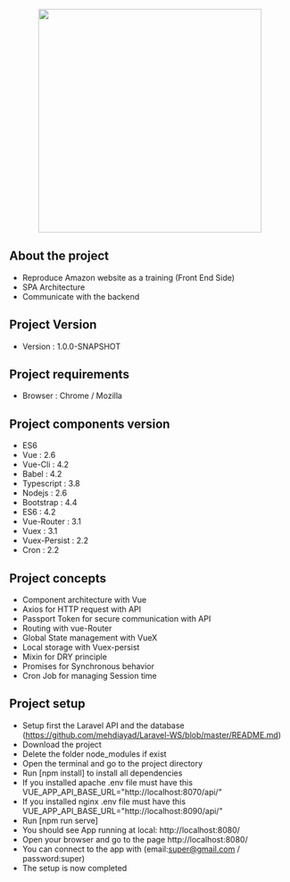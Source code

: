 <p align="center"><img src="https://upload.wikimedia.org/wikipedia/commons/9/95/Vue.js_Logo_2.svg" width="400"></p>

## About the project

- Reproduce Amazon website as a training (Front End Side)
- SPA Architecture
- Communicate with the backend

## Project Version

- Version : 1.0.0-SNAPSHOT

## Project requirements

- Browser : Chrome / Mozilla

## Project components version

- ES6
- Vue : 2.6
- Vue-Cli : 4.2
- Babel : 4.2
- Typescript : 3.8
- Nodejs : 2.6
- Bootstrap : 4.4
- ES6 : 4.2
- Vue-Router : 3.1
- Vuex : 3.1
- Vuex-Persist : 2.2
- Cron : 2.2

## Project concepts

- Component architecture with Vue
- Axios for HTTP request with API
- Passport Token for secure communication with API
- Routing with vue-Router
- Global State management with VueX
- Local storage with Vuex-persist
- Mixin for DRY principle
- Promises for Synchronous behavior
- Cron Job for managing Session time

## Project setup

- Setup first the  Laravel API and the database (https://github.com/mehdiayad/Laravel-WS/blob/master/README.md)
- Download the project
- Delete the folder node_modules if exist
- Open the terminal and go to the project directory
- Run [npm install] to install all dependencies
- If you installed apache .env file must have this VUE_APP_API_BASE_URL="http://localhost:8070/api/"
- If you installed nginx  .env file must have this VUE_APP_API_BASE_URL="http://localhost:8090/api/"
- Run [npm run serve]
- You should see App running at local: http://localhost:8080/ 
- Open your browser and go to the page http://localhost:8080/
- You can connect to the app with (email:super@gmail.com / password:super)
- The setup is now completed
